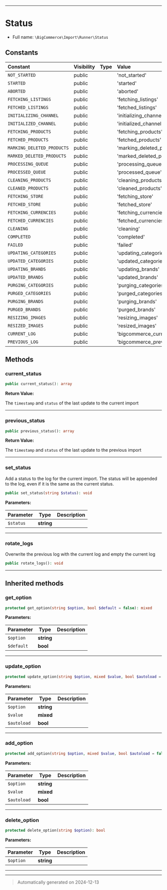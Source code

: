 ***

# Status





* Full name: `\BigCommerce\Import\Runner\Status`


## Constants

| Constant | Visibility | Type | Value |
|:---------|:-----------|:-----|:------|
|`NOT_STARTED`|public| |&#039;not_started&#039;|
|`STARTED`|public| |&#039;started&#039;|
|`ABORTED`|public| |&#039;aborted&#039;|
|`FETCHING_LISTINGS`|public| |&#039;fetching_listings&#039;|
|`FETCHED_LISTINGS`|public| |&#039;fetched_listings&#039;|
|`INITIALIZING_CHANNEL`|public| |&#039;initializing_channel&#039;|
|`INITIALIZED_CHANNEL`|public| |&#039;initialized_channel&#039;|
|`FETCHING_PRODUCTS`|public| |&#039;fetching_products&#039;|
|`FETCHED_PRODUCTS`|public| |&#039;fetched_products&#039;|
|`MARKING_DELETED_PRODUCTS`|public| |&#039;marking_deleted_products&#039;|
|`MARKED_DELETED_PRODUCTS`|public| |&#039;marked_deleted_products&#039;|
|`PROCESSING_QUEUE`|public| |&#039;processing_queue&#039;|
|`PROCESSED_QUEUE`|public| |&#039;processed_queue&#039;|
|`CLEANING_PRODUCTS`|public| |&#039;cleaning_products&#039;|
|`CLEANED_PRODUCTS`|public| |&#039;cleaned_products&#039;|
|`FETCHING_STORE`|public| |&#039;fetching_store&#039;|
|`FETCHED_STORE`|public| |&#039;fetched_store&#039;|
|`FETCHING_CURRENCIES`|public| |&#039;fetching_currencies&#039;|
|`FETCHED_CURRENCIES`|public| |&#039;fetched_currencies&#039;|
|`CLEANING`|public| |&#039;cleaning&#039;|
|`COMPLETED`|public| |&#039;completed&#039;|
|`FAILED`|public| |&#039;failed&#039;|
|`UPDATING_CATEGORIES`|public| |&#039;updating_categories&#039;|
|`UPDATED_CATEGORIES`|public| |&#039;updated_categories&#039;|
|`UPDATING_BRANDS`|public| |&#039;updating_brands&#039;|
|`UPDATED_BRANDS`|public| |&#039;updated_brands&#039;|
|`PURGING_CATEGORIES`|public| |&#039;purging_categories&#039;|
|`PURGED_CATEGORIES`|public| |&#039;purged_categories&#039;|
|`PURGING_BRANDS`|public| |&#039;purging_brands&#039;|
|`PURGED_BRANDS`|public| |&#039;purged_brands&#039;|
|`RESIZING_IMAGES`|public| |&#039;resizing_images&#039;|
|`RESIZED_IMAGES`|public| |&#039;resized_images&#039;|
|`CURRENT_LOG`|public| |&#039;bigcommerce_current_import_status_log&#039;|
|`PREVIOUS_LOG`|public| |&#039;bigcommerce_previous_import_status_log&#039;|


## Methods


### current_status



```php
public current_status(): array
```









**Return Value:**

The `timestamp` and `status` of the last update to the current import




***

### previous_status



```php
public previous_status(): array
```









**Return Value:**

The `timestamp` and `status` of the last update to the previous import




***

### set_status

Add a status to the log for the current import. The status will be
appended to the log, even if it is the same as the current status.

```php
public set_status(string $status): void
```








**Parameters:**

| Parameter | Type | Description |
|-----------|------|-------------|
| `$status` | **string** |  |





***

### rotate_logs

Overwrite the previous log with the current log and empty the current log

```php
public rotate_logs(): void
```












***


## Inherited methods


### get_option



```php
protected get_option(string $option, bool $default = false): mixed
```








**Parameters:**

| Parameter | Type | Description |
|-----------|------|-------------|
| `$option` | **string** |  |
| `$default` | **bool** |  |





***

### update_option



```php
protected update_option(string $option, mixed $value, bool $autoload = false): bool
```








**Parameters:**

| Parameter | Type | Description |
|-----------|------|-------------|
| `$option` | **string** |  |
| `$value` | **mixed** |  |
| `$autoload` | **bool** |  |





***

### add_option



```php
protected add_option(string $option, mixed $value, bool $autoload = false): bool
```








**Parameters:**

| Parameter | Type | Description |
|-----------|------|-------------|
| `$option` | **string** |  |
| `$value` | **mixed** |  |
| `$autoload` | **bool** |  |





***

### delete_option



```php
protected delete_option(string $option): bool
```








**Parameters:**

| Parameter | Type | Description |
|-----------|------|-------------|
| `$option` | **string** |  |





***


***
> Automatically generated on 2024-12-13
